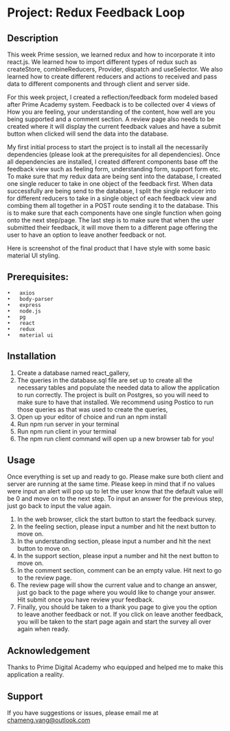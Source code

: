 # Project: Redux Feedback Loop

## Description

This week Prime session, we learned redux and how to incorporate it into react.js. We learned how to import different types of redux such as createStore, combineReducers, Provider, dispatch and useSelector. We also learned how to create different reducers and actions to received and pass data to different components and through client and server side. 

For this week project, I created a reflection/feedback form modeled based after Prime Academy system. Feedback is to be collected over 4 views of How you are feeling, your understanding of the content, how well are you being supported and a comment section. A review page also needs to be created where it will display the current feedback values and have a submit button when clicked will send the data into the database. 

My first initial process to start the project is to install all the necessarily dependencies (please look at the prerequisites for all dependencies). Once all dependencies are installed, I created different components base off the feedback view such as feeling form, understanding form, support form etc. To make sure that my redux data are being sent into the database, I created one single reducer to take in one object of the feedback first. When data successfully are being send to the database, I split the single reducer into for different reducers to take in a single object of each feedback view and combing them all together in a POST route sending it to the database. This is to make sure that each components have one single function when going onto the next step/page. The last step is to make sure that when the user submitted their feedback, it will move them to a different page offering the user to have an option to leave another feedback or not. 

Here is screenshot of the final product that I have style with some basic material UI styling. 


## Prerequisites:

    •	axios
    •	body-parser
    •	express
    •	node.js
    •	pg
    •	react
    •	redux
    •	material ui

## Installation

1. Create a database named react_gallery,
2. The queries in the database.sql file are set up to create all the necessary tables and populate the needed data to allow the application to run correctly. The project is built on Postgres, so you will need to make sure to have that installed. We recommend using Postico to run those queries as that was used to create the queries,
3. Open up your editor of choice and run an npm install
4. Run npm run server in your terminal
5. Run npm run client in your terminal
6. The npm run client command will open up a new browser tab for you!

## Usage

Once everything is set up and ready to go. Please make sure both client and server are running at the same time. Please keep in mind that if no values were input an alert will pop up to let the user know that the default value will be 0 and move on to the next step. To input an answer for the previous step, just go back to input the value again. 

1.	In the web browser, click the start button to start the feedback survey. 
2.	In the feeling section, please input a number and hit the next button to move on. 
3.	In the understanding section, please input a number and hit the next button to move on. 
4.	In the support section, please input a number and hit the next button to move on. 
5.	In the comment section, comment can be an empty value.  Hit next to go to the review page. 
6.	The review page will show the current value and to change an answer, just go back to the page where you would like to change your answer. Hit submit once you have review your feedback. 
7.	Finally, you should be taken to a thank you page to give you the option to leave another feedback or not. If you click on leave another feedback, you will be taken to the start page again and start the survey all over again when ready. 

## Acknowledgement

Thanks to Prime Digital Academy who equipped and helped me to make this application a reality.

## Support

If you have suggestions or issues, please email me at chameng.vang@outlook.com